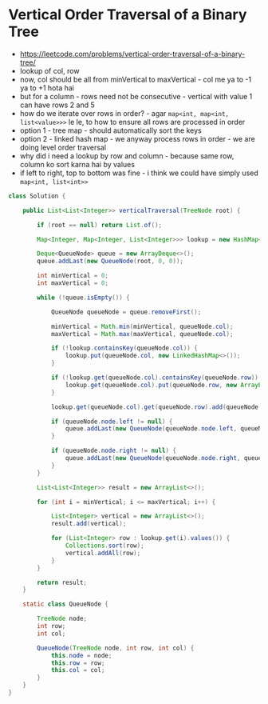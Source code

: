 # Vertical Order Traversal of a Binary Tree

- https://leetcode.com/problems/vertical-order-traversal-of-a-binary-tree/
- lookup of col, row
- now, col should be all from minVertical to maxVertical - col me ya to -1 ya to +1 hota hai
- but for a column - rows need not be consecutive - vertical with value 1 can have rows 2 and 5
- how do we iterate over rows in order? - agar `map<int, map<int, list<value>>>` le le, to how to ensure all rows are processed in order
- option 1 - tree map - should automatically sort the keys
- option 2 - linked hash map - we anyway process rows in order - we are doing level order traversal
- why did i need a lookup by row and column - because same row, column ko sort karna hai by values
- if left to right, top to bottom was fine - i think we could have simply used `map<int, list<int>>`

```java
class Solution {

    public List<List<Integer>> verticalTraversal(TreeNode root) {

        if (root == null) return List.of();

        Map<Integer, Map<Integer, List<Integer>>> lookup = new HashMap<>();

        Deque<QueueNode> queue = new ArrayDeque<>();
        queue.addLast(new QueueNode(root, 0, 0));

        int minVertical = 0;
        int maxVertical = 0;

        while (!queue.isEmpty()) {

            QueueNode queueNode = queue.removeFirst();

            minVertical = Math.min(minVertical, queueNode.col);
            maxVertical = Math.max(maxVertical, queueNode.col);

            if (!lookup.containsKey(queueNode.col)) {
                lookup.put(queueNode.col, new LinkedHashMap<>());
            }

            if (!lookup.get(queueNode.col).containsKey(queueNode.row)) {
                lookup.get(queueNode.col).put(queueNode.row, new ArrayList<>());
            }

            lookup.get(queueNode.col).get(queueNode.row).add(queueNode.node.val);

            if (queueNode.node.left != null) {
                queue.addLast(new QueueNode(queueNode.node.left, queueNode.row + 1, queueNode.col - 1));
            }

            if (queueNode.node.right != null) {
                queue.addLast(new QueueNode(queueNode.node.right, queueNode.row + 1, queueNode.col + 1));
            }
        }

        List<List<Integer>> result = new ArrayList<>();

        for (int i = minVertical; i <= maxVertical; i++) {

            List<Integer> vertical = new ArrayList<>();
            result.add(vertical);

            for (List<Integer> row : lookup.get(i).values()) {
                Collections.sort(row);
                vertical.addAll(row);
            }
        }

        return result;
    }

    static class QueueNode {

        TreeNode node;
        int row;
        int col;

        QueueNode(TreeNode node, int row, int col) {
            this.node = node;
            this.row = row;
            this.col = col;
        }
    }
}
```
